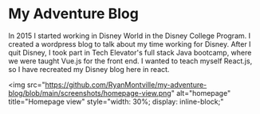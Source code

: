 # My Adventure Blog
In 2015 I started working in Disney World in the Disney College Program. I created a wordpress blog to talk about my time working for Disney. After I quit Disney, I took part in Tech Elevator's full stack Java bootcamp, where we were taught Vue.js for the front end. I wanted to teach myself React.js, so I have recreated my Disney blog here in react. 

<img 
    src="https://github.com/RyanMontville/my-adventure-blog/blob/main/screenshots/homepage-view.png" 
    alt="homepage" 
    title="Homepage view" style="width: 30%; display: inline-block;"
></img>
